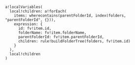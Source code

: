     a!localVariables(
      local!children: a!forEach(
        items: wherecontains(parentFolderId, index(folders, "parentFolderId", {})),
        expression: {
          id: fv!item.id,
          folderName: fv!item.folderName,
          parentFolderId: fv!item.parentFolderId,
          children: rule!buildFolderTree(folders, fv!item.id)
        }
      ),
      local!children
    )
